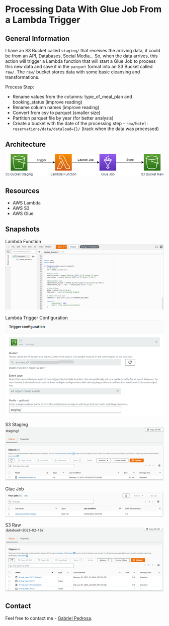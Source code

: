 # Processing Data With Glue Job From a Lambda Trigger

## General Information
I have an S3 Bucket called `staging/` that receives the arriving data, it could be from an API, Databases, Social Media... So, when the data arrives, this action will trigger a Lambda function that will start a Glue Job to process this new data and save it in the `parquet` format into an S3 Bucket called `raw/`. The `raw/` bucket stores data with some basic cleansing and transformations.

Process Step:
- Rename values from the columns: type_of_meal_plan and booking_status (improve reading)
- Rename column names (improve reading)
- Convert from csv to parquet (smaller size) 
- Partition parquet file by year (for better analysis)
- Create a bucket with the date of the processing step - `raw/hotel-reservations/data/dataload={}/` (track when the data was processed)

## Architecture
!["Architecture"](/imgs/architecture.png)
## Resources
- AWS Lambda
- AWS S3
- AWS Glue
## Snapshots
Lambda Function
!["Lambda Function"](/imgs/lambda_function.png)

Lambda Trigger Configuration
!["Trigger Configuration"](/imgs/trigger_config.png)

S3 Staging
!["Staging"](/imgs/staging.png)

Glue Job
!["Glue Job"](/imgs/gluejob.png)

S3 Raw
!["Raw"](/imgs/raw.png)

## Contact
Feel free to contact me - [Gabriel Pedrosa](https://www.linkedin.com/in/gabrielpedrosati/).

